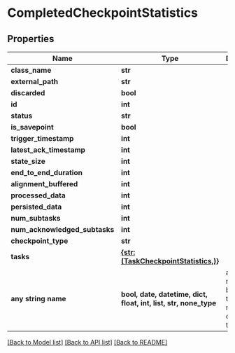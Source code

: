 # CompletedCheckpointStatistics


## Properties
Name | Type | Description | Notes
------------ | ------------- | ------------- | -------------
**class_name** | **str** |  | 
**external_path** | **str** |  | [optional] 
**discarded** | **bool** |  | [optional] 
**id** | **int** |  | [optional] 
**status** | **str** |  | [optional] 
**is_savepoint** | **bool** |  | [optional] 
**trigger_timestamp** | **int** |  | [optional] 
**latest_ack_timestamp** | **int** |  | [optional] 
**state_size** | **int** |  | [optional] 
**end_to_end_duration** | **int** |  | [optional] 
**alignment_buffered** | **int** |  | [optional] 
**processed_data** | **int** |  | [optional] 
**persisted_data** | **int** |  | [optional] 
**num_subtasks** | **int** |  | [optional] 
**num_acknowledged_subtasks** | **int** |  | [optional] 
**checkpoint_type** | **str** |  | [optional] 
**tasks** | [**{str: (TaskCheckpointStatistics,)}**](TaskCheckpointStatistics.md) |  | [optional] 
**any string name** | **bool, date, datetime, dict, float, int, list, str, none_type** | any string name can be used but the value must be the correct type | [optional]

[[Back to Model list]](../README.md#documentation-for-models) [[Back to API list]](../README.md#documentation-for-api-endpoints) [[Back to README]](../README.md)


